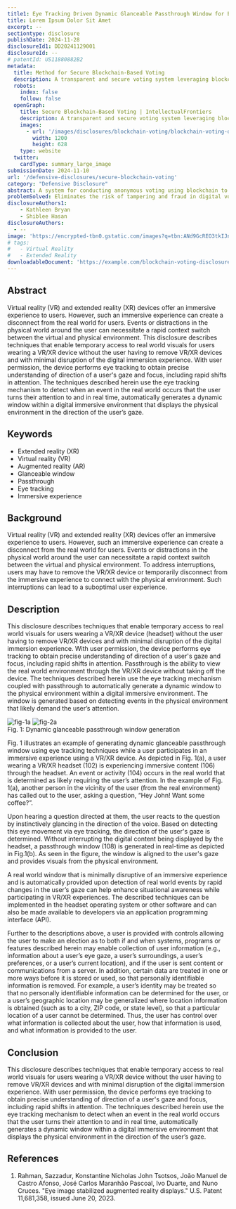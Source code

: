 ```yaml
---
title1: Eye Tracking Driven Dynamic Glanceable Passthrough Window for Extended Reality
title: Lorem Ipsum Dolor Sit Amet
excerpt: --
sectiontype: disclosure
publishDate: 2024-11-28
disclosureId1: DD20241129001
disclosureId: --
# patentId: US11880882B2
metadata:
  title: Method for Secure Blockchain-Based Voting
  description: A transparent and secure voting system leveraging blockchain technology to ensure election integrity.
  robots:
    index: false
    follow: false
  openGraph:
    title: Secure Blockchain-Based Voting | IntellectualFrontiers
    description: A transparent and secure voting system leveraging blockchain technology to ensure election integrity.
    images:
      - url: '/images/disclosures/blockchain-voting/blockchain-voting-disclosure.webp'
        width: 1200
        height: 628
    type: website
  twitter:
    cardType: summary_large_image
submissionDate: 2024-11-10
url: '/defensive-disclosures/secure-blockchain-voting'
category: "Defensive Disclosure"
abstract: A system for conducting anonymous voting using blockchain to ensure voter privacy and election transparency.
problemSolved: Eliminates the risk of tampering and fraud in digital voting systems while maintaining voter anonymity.
disclosureAuthors1:
    - Kathleen Bryan
    - Shiblee Hasan
disclosureAuthors:
  - --
image: 'https://encrypted-tbn0.gstatic.com/images?q=tbn:ANd9GcREO3tkIJnmJZcWmgLLR-z973QVHQ8zbwDGnw&s'
# tags:
#   - Virtual Reality
#   - Extended Reality
downloadableDocument: 'https://example.com/blockchain-voting-disclosure.pdf'
---
```

## Abstract

Virtual reality (VR) and extended reality (XR) devices offer an immersive experience to users. However, such an immersive experience can create a disconnect from the real world for users. Events or distractions in the physical world around the user can necessitate a rapid context switch between the virtual and physical environment. This disclosure describes techniques that enable temporary access to real world visuals for users wearing a VR/XR device without the user having to remove VR/XR devices and with minimal disruption of the digital immersion experience. With user permission, the device performs eye tracking to obtain precise understanding of direction of a user's gaze and focus, including rapid shifts in attention. The techniques described herein use the eye tracking mechanism to detect when an event in the real world occurs that the user turns their attention to and in real time, automatically generates a dynamic window within a digital immersive environment that displays the physical environment in the direction of the user’s gaze.

## Keywords

- Extended reality (XR)
- Virtual reality (VR)
- Augmented reality (AR)
- Glanceable window
- Passthrough
- Eye tracking
- Immersive experience

## Background

Virtual reality (VR) and extended reality (XR) devices offer an immersive experience to users. However, such an immersive experience can create a disconnect from the real world for users. Events or distractions in the physical world around the user can necessitate a rapid context switch between the virtual and physical environment. To address interruptions, users may have to remove the VR/XR device or temporarily disconnect from the immersive experience to connect with the physical environment. Such interruptions can lead to a suboptimal user experience. 

## Description

This disclosure describes techniques that enable temporary access to real world visuals for users wearing a VR/XR device (headset) without the user having to remove VR/XR devices and with minimal disruption of the digital immersion experience. With user permission, the device performs eye tracking to obtain precise understanding of direction of a user's gaze and focus, including rapid shifts in attention. Passthrough is the ability to view the real world environment through the VR/XR device without taking off the device. The techniques described herein use the eye tracking mechanism coupled with passthrough to automatically generate a dynamic window to the physical environment within a digital immersive environment. The window is generated based on detecting events in the physical environment that likely demand the user’s attention.

<img src="/images/disclosure/eye-tracking-driven-dynamic-glanceable-passthrough-window-for-extended-reality-1.png" class="!shadow-none" alt="fig-1a"/>

<img src="/images/disclosure/eye-tracking-driven-dynamic-glanceable-passthrough-window-for-extended-reality-2.png" class="!shadow-none !mb-0" alt="fig-2a"/>

<div class="flex mx-auto items-center justify-center">
<div class="font-bold">
Fig. 1: Dynamic glanceable passthrough window generation
</div>
</div>

Fig. 1 illustrates an example of generating dynamic glanceable passthrough window using eye tracking techniques while a user participates in an immersive experience using a VR/XR device. As depicted in Fig. 1(a), a user wearing a VR/XR headset (102) is experiencing immersive content (106) through the headset. An event or activity (104) occurs in the real world that is determined as likely requiring the user’s attention. In the example of Fig. 1(a), another person in the vicinity of the user (from the real environment) has called out to the user, asking a question, “Hey John! Want some coffee?”.

Upon hearing a question directed at them, the user reacts to the question by instinctively glancing in the direction of the voice. Based on detecting this eye movement via eye tracking, the direction of the user's gaze is determined. Without interrupting the digital content being displayed by the headset, a passthrough window (108) is generated in real-time as depicted in Fig.1(b). As seen in the figure, the window is aligned to the user's gaze and provides visuals from the physical environment.  

A real world window that is minimally disruptive of an immersive experience and is automatically provided upon detection of real world events by rapid changes in the user’s gaze can help enhance situational awareness while participating in VR/XR experiences. The described techniques can be implemented in the headset operating system or other software and can also be made available to developers via an application programming interface (API).

Further to the descriptions above, a user is provided with controls allowing the user to make an election as to both if and when systems, programs or features described herein may enable collection of user information (e.g., information about a user’s eye gaze, a user’s surroundings, a user’s preferences, or a user’s current location), and if the user is sent content or communications from a server. In addition, certain data are treated in one or more ways before it is stored or used, so that personally identifiable information is removed. For example, a user’s identity may be treated so that no personally identifiable information can be determined for the user, or a user’s geographic location may be generalized where location information is obtained (such as to a city, ZIP code, or state level), so that a particular location of a user cannot be determined. Thus, the user has control over what information is collected about the user, how that information is used, and what information is provided to the user.

## Conclusion

This disclosure describes techniques that enable temporary access to real world visuals for users wearing a VR/XR device without the user having to remove VR/XR devices and with minimal disruption of the digital immersion experience. With user permission, the device performs eye tracking to obtain precise understanding of direction of a user's gaze and focus, including rapid shifts in attention. The techniques described herein use the eye tracking mechanism to detect when an event in the real world occurs that the user turns their attention to and in real time, automatically generates a dynamic window within a digital immersive environment that displays the physical environment in the direction of the user’s gaze.

## References

1. Rahman, Sazzadur, Konstantine Nicholas John Tsotsos, João Manuel de Castro Afonso, José Carlos Maranhão Pascoal, Ivo Duarte, and Nuno Cruces. "Eye image stabilized augmented reality displays." U.S. Patent 11,681,358, issued June 20, 2023.

